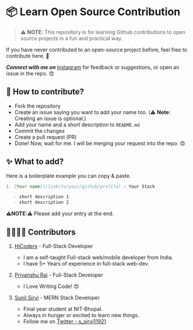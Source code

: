 # 📦 Learn Open Source Contribution

> ⚠️ **NOTE:** This repository is for learning Github contributions to open source projects in a fun and practical way.

If you have never contributed to an open-source project before, feel free to contribute here. 🙂

**_Connect with me on_** [Instagram](https://www.instagram.com/hi.coders/) for feedback or suggestions, or open an issue in the repo. 😍

## 📝 **How to contribute?**

- Fork the repository
- Create an issue saying you want to add your name too. (⚠️ **Note**: Creating an issue is optional.)
- Add your name and a short description to `README.md`
- Commit the changes
- Create a pull request (PR)
- Done! Now, wait for me. I will be merging your request into the repo. 😍

## ✨ **What to add?**

Here is a boilerplate example you can copy & paste.

```md
1. [Your name](/link/to/your/github/profile) - Your Stack

   - short description 1
   - short description 2
```

**⚠️NOTE:⚠️** Please add your entry at the end.

<!-- ---- Add Your Name & Description Below ---- -->

## 👨‍👩‍👧‍👦 **Contributors**

1. [HiCoders](https://github.com/hicodersofficial) - Full-Stack Developer

   - I am a self-taught Full-stack web/mobile developer from India.
   - I have 5+ Years of experience in full-stack web-dev.

1. [Priyanshu Raj](https://github.com/priyanshuraj24) - Full-Stack Developer

   - I Love Writing Code! 😍

1. [Sunil Sirvi](https://github.com/Sunil-1921) - MERN Stack Developer

   - Final year student at NIT-Bhopal.
   - Always in hunger or excited to learn new things.
   - Follow me on [Twitter - s_sirvi11921](https://twitter.com/s_sirvi1921)